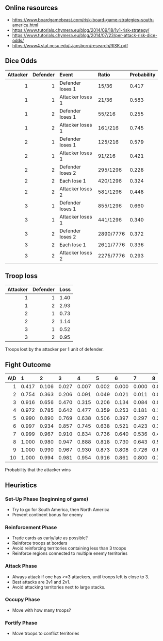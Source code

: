 ## Online resources
- https://www.boardgamebeast.com/risk-board-game-strategies-south-america.html
- https://www.tutorials.chymera.eu/blog/2014/09/18/1v1-risk-strategy/
- https://www.tutorials.chymera.eu/blog/2014/07/23/per-attack-risk-dice-odds/
- https://www4.stat.ncsu.edu/~jaosborn/research/RISK.pdf

## Dice Odds
| Attacker | Defender | Event            | Ratio     | Probability |
|---------:|---------:|:-----------------|:----------|:------------|
|        1 |        1 | Defender loses 1 | 15/36     | 0.417       |
|        1 |        1 | Attacker loses 1 | 21/36     | 0.583       |
|        1 |        2 | Defender loses 1 | 55/216    | 0.255       |
|        1 |        2 | Attacker loses 1 | 161/216   | 0.745       |
|        2 |        1 | Defender loses 1 | 125/216   | 0.579       |
|        2 |        1 | Attacker loses 1 | 91/216    | 0.421       |
|        2 |        2 | Defender loses 2 | 295/1296  | 0.228       |
|        2 |        2 | Each lose 1      | 420/1296  | 0.324       |
|        2 |        2 | Attacker loses 2 | 581/1296  | 0.448       |
|        3 |        1 | Defender loses 1 | 855/1296  | 0.660       |
|        3 |        1 | Attacker loses 1 | 441/1296  | 0.340       |
|        3 |        2 | Defender loses 2 | 2890/7776 | 0.372       |
|        3 |        2 | Each lose 1      | 2611/7776 | 0.336       |
|        3 |        2 | Attacker loses 2 | 2275/7776 | 0.293       |

## Troop loss

| Attacker | Defender | Loss |
|---------:|---------:|:-----|
|        1 |        1 | 1.40 |
|        1 |        2 | 2.93 |
|        2 |        1 | 0.73 |
|        2 |        2 | 1.14 |
|        3 |        1 | 0.52 |
|        3 |        2 | 0.95 |
Troops lost by the attacker per 1 unit of defender.

## Fight Outcome
| A\D | 1     | 2     | 3     | 4     | 5     | 6     | 7     | 8     | 9     | 10    |
|----:|:------|:------|:------|:------|:------|:------|:------|:------|:------|:------|
|   1 | 0.417 | 0.106 | 0.027 | 0.007 | 0.002 | 0.000 | 0.000 | 0.000 | 0.000 | 0.000 |
|   2 | 0.754 | 0.363 | 0.206 | 0.091 | 0.049 | 0.021 | 0.011 | 0.005 | 0.003 | 0.001 |
|   3 | 0.916 | 0.656 | 0.470 | 0.315 | 0.206 | 0.134 | 0.084 | 0.054 | 0.033 | 0.021 |
|   4 | 0.972 | 0.785 | 0.642 | 0.477 | 0.359 | 0.253 | 0.181 | 0.123 | 0.086 | 0.057 |
|   5 | 0.990 | 0.890 | 0.769 | 0.638 | 0.506 | 0.397 | 0.297 | 0.224 | 0.162 | 0.118 |
|   6 | 0.997 | 0.934 | 0.857 | 0.745 | 0.638 | 0.521 | 0.423 | 0.329 | 0.258 | 0.193 |
|   7 | 0.999 | 0.967 | 0.910 | 0.834 | 0.736 | 0.640 | 0.536 | 0.446 | 0.357 | 0.287 |
|   8 | 1.000 | 0.980 | 0.947 | 0.888 | 0.818 | 0.730 | 0.643 | 0.547 | 0.464 | 0.380 |
|   9 | 1.000 | 0.990 | 0.967 | 0.930 | 0.873 | 0.808 | 0.726 | 0.646 | 0.558 | 0.480 |
|  10 | 1.000 | 0.994 | 0.981 | 0.954 | 0.916 | 0.861 | 0.800 | 0.724 | 0.650 | 0.568 |
Probability that the attacker wins

## Heuristics

### Set-Up Phase (beginning of game)
- Try to go for South America, then North America
- Prevent continent bonus for enemy

### Reinforcement Phase
- Trade cards as early/late as possible?
- Reinforce troops at borders
- Avoid reinforcing territories containing less than 3 troops
- Reinforce regions connected to multiple enemy territories

### Attack Phase
- Always attack if one has >=3 attackers, until troops left is close to 3.
- Best attacks are 3v1 and 2v1.
- Avoid attacking territories next to large stacks.

### Occupy Phase
- Move with how many troops?

### Fortify Phase
- Move troops to conflict territories
